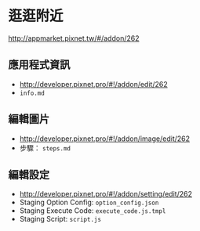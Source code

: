 # 逛逛附近
http://appmarket.pixnet.tw/#/addon/262

## 應用程式資訊
- http://developer.pixnet.pro/#!/addon/edit/262
- `info.md`

## 編輯圖片
- http://developer.pixnet.pro/#!/addon/image/edit/262
- 步驟： `steps.md`

## 編輯設定
- http://developer.pixnet.pro/#!/addon/setting/edit/262
- Staging Option Config: `option_config.json`
- Staging Execute Code: `execute_code.js.tmpl`
- Staging Script: `script.js`
